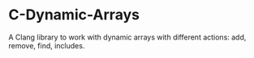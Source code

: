 # C-Dynamic-Arrays
A Clang library to work with dynamic arrays with different actions: add, remove, find, includes.
